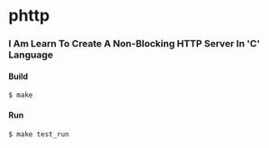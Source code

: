# phttp
### I Am Learn To Create A Non-Blocking HTTP Server In 'C' Language

#### Build
```shell
$ make
```

#### Run
```shell
$ make test_run
```
